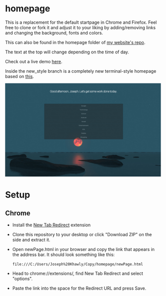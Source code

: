 # homepage
This is a replacement for the default startpage in Chrome and Firefox. Feel free to clone or fork it and adjust it to your liking by adding/removing links and changing the background, fonts and colors.

This can also be found in the homepage folder of [my website's repo](https://github.com/josephkhawly/personal-site).

The text at the top will change depending on the time of day.

Check out a live demo [here](http://josephkhawly.com/homepage).

Inside the new_style branch is a completely new terminal-style homepage based on [this](https://github.com/xprmt/xprmt.github.io).

![screenshot](https://raw.githubusercontent.com/josephkhawly/homepage/master/screenshot.png)

# Setup
## Chrome
- Install the [New Tab Redirect](https://chrome.google.com/webstore/detail/new-tab-redirect/icpgjfneehieebagbmdbhnlpiopdcmna?hl=en) extension
- Clone this repository to your desktop or click "Download ZIP" on the side and extract it.
- Open newPage.html in your browser and copy the link that appears in the address bar. It should look something like this:
  ```
  file:///C:/Users/Joseph%20Khawly/Copy/homepage/newPage.html
  ```

- Head to chrome://extensions/, find New Tab Redirect and select "options".
- Paste the link into the space for the Redirect URL and press Save.
